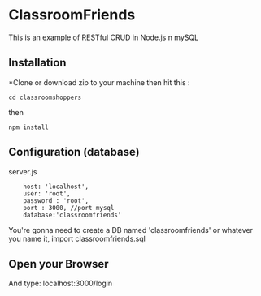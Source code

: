 
# ClassroomFriends



This is an example of RESTful CRUD in Node.js n mySQL

## Installation
*Clone or download zip to your machine then hit this :

    cd classroomshoppers

then

    npm install

## Configuration (database)
server.js

        host: 'localhost',
        user: 'root',
        password : 'root',
        port : 3000, //port mysql
        database:'classroomfriends'



You're gonna need to create a DB named 'classroomfriends' or whatever you name it,  import classroomfriends.sql


## Open your Browser
And type: localhost:3000/login
